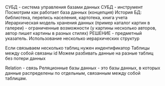 СУБД - система управления базами данных
СУБД - инструмент
Посмотрим как работает база данных (концепция)
История БД: библиотека, перепись населения, картотека, книга учета
Иерархическая модель хранения данных (пример каталог картин в галереи) - ограниченные возможности (у картины несколько авторов, автор пишет картины в разных стилях)
РЕШЕНИЕ - предметный указатель. Использование несколько иерархических структур

Если связываем несколько таблиц нужен индентификатор
Таблицы между собой связаны id
Можем разбивать данные на разные таблиц без потери данных

Relation - связь
Реляционные базы данных - это базы данных, в которых данные распределены по отдельным, связанным между собой таблицам.
